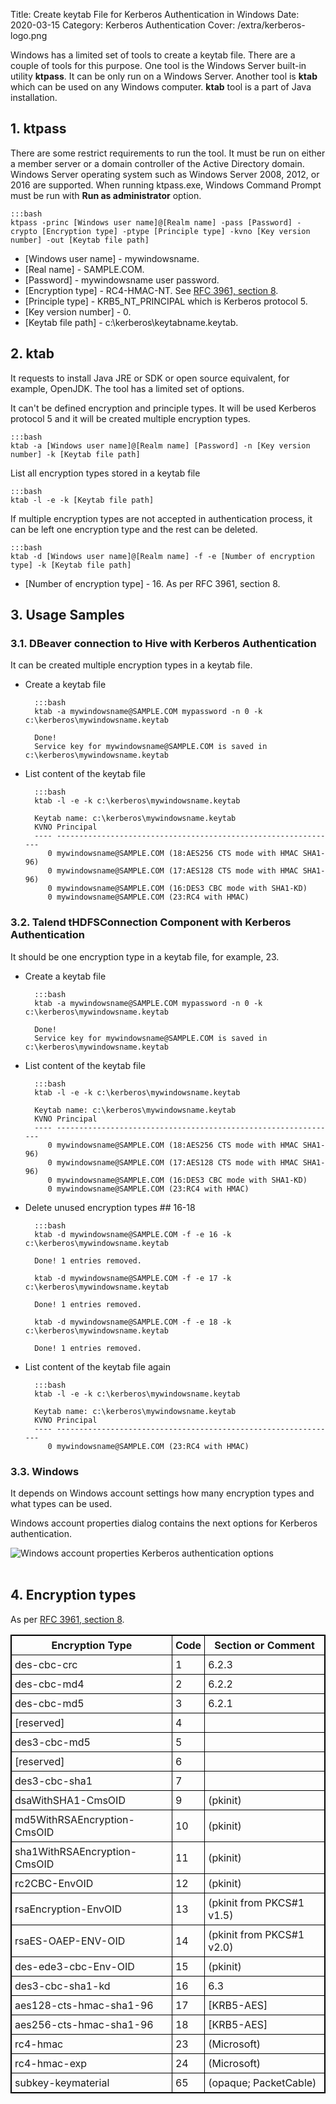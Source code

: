 Title: Create keytab File for Kerberos Authentication in Windows
Date: 2020-03-15
Category: Kerberos Authentication
Cover: /extra/kerberos-logo.png

Windows has a limited set of tools to create a keytab file. There are a couple of tools for this purpose. One tool is the Windows Server built-in utility **ktpass**. It can be only run on a Windows Server. Another tool is **ktab** which can be used on any Windows computer. **ktab** tool is a part of Java installation.

## 1. ktpass

There are some restrict requirements to run the tool. It must be run on either a member server or a domain controller of the Active Directory domain. Windows Server operating system such as Windows Server 2008, 2012, or 2016 are supported. When running ktpass.exe, Windows Command Prompt must be run with **Run as administrator** option.

    :::bash
    ktpass -princ [Windows user name]@[Realm name] -pass [Password] -crypto [Encryption type] -ptype [Principle type] -kvno [Key version number] -out [Keytab file path]

* [Windows user name] - mywindowsname.
* [Real name] - SAMPLE.COM.
* [Password] - mywindowsname user password.
* [Encryption type] - RC4-HMAC-NT. See [RFC 3961, section 8](https://tools.ietf.org/html/rfc3961#section-8).
* [Principle type] - KRB5\_NT_PRINCIPAL which is Kerberos protocol 5.
* [Key version number] - 0.
* [Keytab file path] - c:\kerberos\keytabname.keytab.

## 2. ktab

It requests to install Java JRE or SDK or open source equivalent, for example, OpenJDK. The tool has a limited set of options.

It can't be defined encryption and principle types. It will be used Kerberos protocol 5 and it will be created multiple encryption types.

    :::bash
    ktab -a [Windows user name]@[Realm name] [Password] -n [Key version number] -k [Keytab file path]

List all encryption types stored in a keytab file

    :::bash
    ktab -l -e -k [Keytab file path]

If multiple encryption types are not accepted in authentication process, it can be left one encryption type and the rest can be deleted. 

    :::bash
    ktab -d [Windows user name]@[Realm name] -f -e [Number of encryption type] -k [Keytab file path]

* [Number of encryption type] - 16. As per RFC 3961, section 8.

## 3. Usage Samples

### 3.1. DBeaver connection to Hive with Kerberos Authentication

It can be created multiple encryption types in a keytab file.

* Create a keytab file

        :::bash
        ktab -a mywindowsname@SAMPLE.COM mypassword -n 0 -k c:\kerberos\mywindowsname.keytab
    
        Done!
        Service key for mywindowsname@SAMPLE.COM is saved in c:\kerberos\mywindowsname.keytab

* List content of the keytab file

        :::bash
        ktab -l -e -k c:\kerberos\mywindowsname.keytab
    
        Keytab name: c:\kerberos\mywindowsname.keytab
        KVNO Principal
        ---- ---------------------------------------------------------------
           0 mywindowsname@SAMPLE.COM (18:AES256 CTS mode with HMAC SHA1-96)
           0 mywindowsname@SAMPLE.COM (17:AES128 CTS mode with HMAC SHA1-96)
           0 mywindowsname@SAMPLE.COM (16:DES3 CBC mode with SHA1-KD)
           0 mywindowsname@SAMPLE.COM (23:RC4 with HMAC)

### 3.2. Talend tHDFSConnection Component with Kerberos Authentication

It should be one encryption type in a keytab file, for example, 23.

* Create a keytab file

        :::bash
        ktab -a mywindowsname@SAMPLE.COM mypassword -n 0 -k c:\kerberos\mywindowsname.keytab
        
        Done!
        Service key for mywindowsname@SAMPLE.COM is saved in c:\kerberos\mywindowsname.keytab

* List content of the keytab file

        :::bash
        ktab -l -e -k c:\kerberos\mywindowsname.keytab
        
        Keytab name: c:\kerberos\mywindowsname.keytab
        KVNO Principal
        ---- ---------------------------------------------------------------
           0 mywindowsname@SAMPLE.COM (18:AES256 CTS mode with HMAC SHA1-96)
           0 mywindowsname@SAMPLE.COM (17:AES128 CTS mode with HMAC SHA1-96)
           0 mywindowsname@SAMPLE.COM (16:DES3 CBC mode with SHA1-KD)
           0 mywindowsname@SAMPLE.COM (23:RC4 with HMAC)

* Delete unused encryption types ## 16-18

        :::bash
        ktab -d mywindowsname@SAMPLE.COM -f -e 16 -k c:\kerberos\mywindowsname.keytab

        Done! 1 entries removed.

        ktab -d mywindowsname@SAMPLE.COM -f -e 17 -k c:\kerberos\mywindowsname.keytab

        Done! 1 entries removed.

        ktab -d mywindowsname@SAMPLE.COM -f -e 18 -k c:\kerberos\mywindowsname.keytab

        Done! 1 entries removed.

* List content of the keytab file again

        :::bash
        ktab -l -e -k c:\kerberos\mywindowsname.keytab
        
        Keytab name: c:\kerberos\mywindowsname.keytab
        KVNO Principal
        ---- ---------------------------------------------------------------
           0 mywindowsname@SAMPLE.COM (23:RC4 with HMAC)

### 3.3. Windows

It depends on Windows account settings how many encryption types and what types can be used.

Windows account properties dialog contains the next options for Kerberos authentication.

  ![Windows account properties Kerberos authentication options]({static}/images/create_keytab-file-for-kerberos-authentication-in-windows/windows-account-properties-kerberos-authentication-options.png)</br></br>

## 4. Encryption types

As per [RFC 3961, section 8](https://tools.ietf.org/html/rfc3961#section-8).

<table style="border-collapse: collapse; border: 1px solid black;">
<tr style="border: 1px solid black;"><th style="padding:5px;border: 1px solid black;">Encryption Type</th><th style="padding:5px;border: 1px solid black;">Code</th><th style="padding:5px;border: 1px solid black;">Section or Comment</th></tr>
<tr style="border: 1px solid black;"><td style="padding:5px;border: 1px solid black;">des-cbc-crc</td><td style="padding:5px;border: 1px solid black;">1</td><td style="padding:5px;border: 1px solid black;">6.2.3</td></tr>
<tr style="border: 1px solid black;"><td style="padding:5px;border: 1px solid black;">des-cbc-md4</td><td style="padding:5px;border: 1px solid black;">2</td><td style="padding:5px;border: 1px solid black;">6.2.2</td></tr>
<tr style="border: 1px solid black;"><td style="padding:5px;border: 1px solid black;">des-cbc-md5</td><td style="padding:5px;border: 1px solid black;">3</td><td style="padding:5px;border: 1px solid black;">6.2.1</td></tr>
<tr style="border: 1px solid black;"><td style="padding:5px;border: 1px solid black;">[reserved]</td><td style="padding:5px;border: 1px solid black;">4</td><td style="padding:5px;border: 1px solid black;"></td></tr>
<tr style="border: 1px solid black;"><td style="padding:5px;border: 1px solid black;">des3-cbc-md5</td><td style="padding:5px;border: 1px solid black;">5</td><td style="padding:5px;border: 1px solid black;"></td></tr>
<tr style="border: 1px solid black;"><td style="padding:5px;border: 1px solid black;">[reserved]</td><td style="padding:5px;border: 1px solid black;">6</td><td style="padding:5px;border: 1px solid black;"></td></tr>
<tr style="border: 1px solid black;"><td style="padding:5px;border: 1px solid black;">des3-cbc-sha1</td><td style="padding:5px;border: 1px solid black;">7</td><td style="padding:5px;border: 1px solid black;"></td></tr>
<tr style="border: 1px solid black;"><td style="padding:5px;border: 1px solid black;">dsaWithSHA1-CmsOID</td><td style="padding:5px;border: 1px solid black;">9</td><td style="padding:5px;border: 1px solid black;">(pkinit)</td></tr>
<tr style="border: 1px solid black;"><td style="padding:5px;border: 1px solid black;">md5WithRSAEncryption-CmsOID</td><td style="padding:5px;border: 1px solid black;">10</td><td style="padding:5px;border: 1px solid black;">(pkinit)</td></tr>
<tr style="border: 1px solid black;"><td style="padding:5px;border: 1px solid black;">sha1WithRSAEncryption-CmsOID </td><td style="padding:5px;border: 1px solid black;">11</td><td style="padding:5px;border: 1px solid black;">(pkinit)</td></tr>
<tr style="border: 1px solid black;"><td style="padding:5px;border: 1px solid black;">rc2CBC-EnvOID</td><td style="padding:5px;border: 1px solid black;">12</td><td style="padding:5px;border: 1px solid black;">(pkinit)</td></tr>
<tr style="border: 1px solid black;"><td style="padding:5px;border: 1px solid black;">rsaEncryption-EnvOID</td><td style="padding:5px;border: 1px solid black;">13</td><td style="padding:5px;border: 1px solid black;">(pkinit from PKCS#1 v1.5)</td></tr>
<tr style="border: 1px solid black;"><td style="padding:5px;border: 1px solid black;">rsaES-OAEP-ENV-OID</td><td style="padding:5px;border: 1px solid black;">14</td><td style="padding:5px;border: 1px solid black;">(pkinit from PKCS#1 v2.0)</td></tr>
<tr style="border: 1px solid black;"><td style="padding:5px;border: 1px solid black;">des-ede3-cbc-Env-OID</td><td style="padding:5px;border: 1px solid black;">15</td><td style="padding:5px;border: 1px solid black;">(pkinit)</td></tr>
<tr style="border: 1px solid black;"><td style="padding:5px;border: 1px solid black;">des3-cbc-sha1-kd</td><td style="padding:5px;border: 1px solid black;">16</td><td style="padding:5px;border: 1px solid black;">6.3</td></tr>
<tr style="border: 1px solid black;"><td style="padding:5px;border: 1px solid black;">aes128-cts-hmac-sha1-96</td><td style="padding:5px;border: 1px solid black;">17</td><td style="padding:5px;border: 1px solid black;">[KRB5-AES]</td></tr>
<tr style="border: 1px solid black;"><td style="padding:5px;border: 1px solid black;">aes256-cts-hmac-sha1-96</td><td style="padding:5px;border: 1px solid black;">18</td><td style="padding:5px;border: 1px solid black;">[KRB5-AES]</td></tr>
<tr style="border: 1px solid black;"><td style="padding:5px;border: 1px solid black;">rc4-hmac</td><td style="padding:5px;border: 1px solid black;">23</td><td style="padding:5px;border: 1px solid black;">(Microsoft)</td></tr>
<tr style="border: 1px solid black;"><td style="padding:5px;border: 1px solid black;">rc4-hmac-exp</td><td style="padding:5px;border: 1px solid black;">24</td><td style="padding:5px;border: 1px solid black;">(Microsoft)</td></tr>
<tr style="border: 1px solid black;"><td style="padding:5px;border: 1px solid black;">subkey-keymaterial</td><td style="padding:5px;border: 1px solid black;">65</td><td style="padding:5px;border: 1px solid black;">(opaque; PacketCable)</td></tr>
</table><br>
